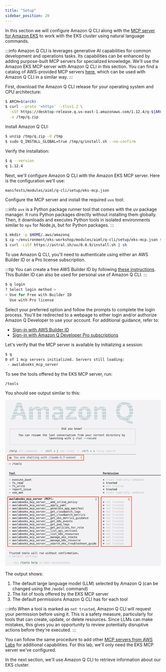 ```yaml
---
title: "Setup"
sidebar_position: 20
---
```


In this section we will configure Amazon Q CLI along with the [MCP server for Amazon EKS](https://awslabs.github.io/mcp/servers/eks-mcp-server/) to work with the EKS cluster using natural language commands.

:::info
Amazon Q CLI is leverages generative AI capabilities for common development and operations tasks. Its capabilities can be enhanced by adding purpose-built MCP servers for specialized knowledge. We'll use the Amazon EKS MCP server with Amazon Q CLI in this section. You can find a catalog of AWS-provided MCP servers [here](https://awslabs.github.io/mcp/), which can be used with Amazon Q CLI in a similar way.
:::

First, download the Amazon Q CLI release for your operating system and CPU architecture:

```bash
$ ARCH=$(arch)
$ curl --proto '=https' --tlsv1.2 \
  -sSf https://desktop-release.q.us-east-1.amazonaws.com/1.12.4/q-${ARCH}-linux.zip \
  -o /tmp/q.zip
```

Install Amazon Q CLI:

```bash
$ unzip /tmp/q.zip -d /tmp
$ sudo Q_INSTALL_GLOBAL=true /tmp/q/install.sh --no-confirm
```

Verify the installation:

```bash
$ q --version
q 1.12.4
```

Next, we'll configure Amazon Q CLI with the Amazon EKS MCP server. Here is the configuration we'll use:

```file
manifests/modules/aiml/q-cli/setup/eks-mcp.json
```

Configure the MCP server and install the required `uvx` tool:

:::info
`uvx` is a Python package runner tool that comes with the uv package manager. It runs Python packages directly without installing them globally. Then, it downloads and executes Python tools in isolated environments similar to `npx` for Node.js, but for Python packages.
:::

```bash
$ mkdir -p $HOME/.aws/amazonq
$ cp ~/environment/eks-workshop/modules/aiml/q-cli/setup/eks-mcp.json $HOME/.aws/amazonq/mcp.json
$ curl -LsSf https://astral.sh/uv/0.8.9/install.sh | sh
```

To use Amazon Q CLI, you'll need to authenticate using either an AWS Builder ID or a Pro license subscription.

:::tip
You can create a free AWS Builder ID by following [these instructions](https://docs.aws.amazon.com/signin/latest/userguide/create-aws_builder_id.html). This Builder ID can also be used for personal use of Amazon Q CLI.
:::

```bash test=false
$ q login
? Select login method >
> Use for Free with Builder ID
  Use with Pro license
```

Select your preferred option and follow the prompts to complete the login process. You'll be redirected to a webpage to either login and/or authorize Amazon Q Developer to use your account. For additional guidance, refer to:

- [Sign-in with AWS Builder ID](https://docs.aws.amazon.com/signin/latest/userguide/sign-in-aws_builder_id.html)
- [Sign-in with Amazon Q Developer Pro subscriptions](https://docs.aws.amazon.com/amazonq/latest/qdeveloper-ug/q-admin-setup-subscribe-general.html)

Let's verify that the MCP server is available by initializing a session:

```bash test=false
$ q
0 of 1 mcp servers initialized. Servers still loading:
 - awslabseks_mcp_server
```

To see the tools offered by the EKS MCP server, run:

```text
/tools
```

You should see output similar to this:

![list-mcp-tools](./assets/list-mcp-tools.jpg)

The output shows:

1. The default large language model (LLM) selected by Amazon Q (can be changed using the `/model` command)
2. The list of tools offered by the EKS MCP server
3. The default permissions Amazon Q CLI has for each tool

:::info
When a tool is marked as `not trusted`, Amazon Q CLI will request your permission before using it. This is a safety measure, particularly for tools that can create, update, or delete resources. Since LLMs can make mistakes, this gives you an opportunity to review potentially disruptive actions before they're executed.
:::

You can follow the same procedure to add other [MCP servers from AWS Labs](https://awslabs.github.io/mcp/) for additional capabilities. For this lab, we'll only need the EKS MCP server we've configured.

In the next section, we'll use Amazon Q CLI to retrieve information about our EKS cluster.
